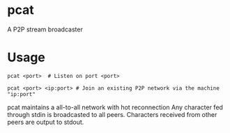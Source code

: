 # pcat
A P2P stream broadcaster

# Usage

````
pcat <port>  # Listen on port <port>
````
````
pcat <port> <ip:port> # Join an existing P2P network via the machine "ip:port"
````

pcat maintains a all-to-all network with hot reconnection
Any character fed through stdin is broadcasted to all peers.
Characters received from other peers are output to stdout.

